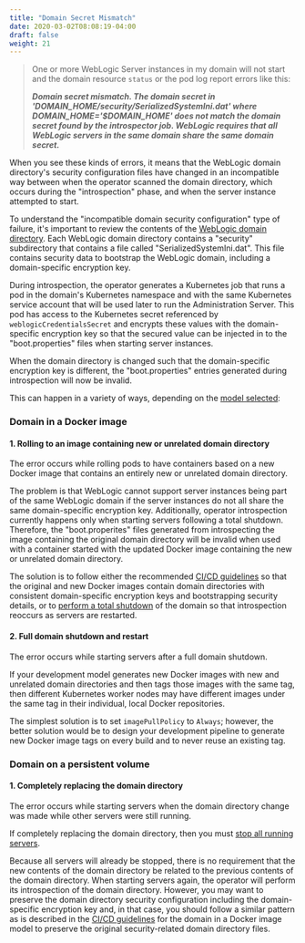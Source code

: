 ```yaml
---
title: "Domain Secret Mismatch"
date: 2020-03-02T08:08:19-04:00
draft: false
weight: 21
---
```


> One or more WebLogic Server instances in my domain will not start and the domain resource `status` or the pod log report errors like this:
>
> ***Domain secret mismatch. The domain secret in 'DOMAIN_HOME/security/SerializedSystemIni.dat' where DOMAIN_HOME='$DOMAIN_HOME' does not match the domain secret found by the introspector job. WebLogic requires that all WebLogic servers in the same domain share the same domain secret.***

When you see these kinds of errors, it means that the WebLogic domain directory's security configuration files have changed in an incompatible way between when the operator scanned
the domain directory, which occurs during the "introspection" phase, and when the server instance attempted to start.

To understand the "incompatible domain security configuration" type of failure, it's important to review the contents of the
[WebLogic domain directory](https://docs.oracle.com/middleware/12213/wls/DOMCF/config_files.htm#DOMCF140). Each WebLogic
domain directory contains a "security" subdirectory that contains a file called "SerializedSystemIni.dat".  This file contains
security data to bootstrap the WebLogic domain, including a domain-specific encryption key.

During introspection, the operator generates a Kubernetes job that runs a pod in the domain's Kubernetes namespace and with the
same Kubernetes service account that will be used later to run the Administration Server. This pod has access to the Kubernetes
secret referenced by `weblogicCredentialsSecret` and encrypts these values with the domain-specific encryption key so that the
secured value can be injected in to the "boot.properties" files when starting server instances.

When the domain directory is changed such that the domain-specific encryption key is different, the "boot.properties" entries
generated during introspection will now be invalid.

This can happen in a variety of ways, depending on the [model selected](https://oracle.github.io/weblogic-kubernetes-operator/userguide/managing-domains/choosing-a-model/):

### Domain in a Docker image

#### 1. Rolling to an image containing new or unrelated domain directory

The error occurs while rolling pods to have containers based on a new Docker image that contains an entirely new or unrelated domain directory.

The problem is that WebLogic cannot support server instances being part of the same WebLogic domain if the server instances do 
not all share the same domain-specific encryption key. Additionally, operator introspection
currently happens only when starting servers following a total shutdown. Therefore, the "boot.properites" files generated from
introspecting the image containing the original domain directory will be invalid when used with a container started with
the updated Docker image containing the new or unrelated domain directory.

The solution is to follow either the recommended [CI/CD guidelines](https://oracle.github.io/weblogic-kubernetes-operator/userguide/cicd/) so that the original and new Docker images contain domain directories
with consistent domain-specific encryption keys and bootstrapping security details, or to [perform a total shutdown](https://oracle.github.io/weblogic-kubernetes-operator/userguide/managing-domains/domain-lifecycle/startup/#starting-and-stopping-servers) of the domain so
that introspection reoccurs as servers are restarted.

#### 2. Full domain shutdown and restart

The error occurs while starting servers after a full domain shutdown. 

If your development model generates new Docker images
with new and unrelated domain directories and then tags those images with the same tag, then different Kubernetes worker nodes
may have different images under the same tag in their individual, local Docker repositories.

The simplest solution is to set `imagePullPolicy` to `Always`; however, the better solution would be to design your development
pipeline to generate new Docker image tags on every build and to never reuse an existing tag.

### Domain on a persistent volume

#### 1. Completely replacing the domain directory

The error occurs while starting servers when the domain directory change was made while other servers were still running.

If completely replacing the domain directory, then you must [stop all running servers](https://oracle.github.io/weblogic-kubernetes-operator/userguide/managing-domains/domain-lifecycle/startup/#starting-and-stopping-servers).

Because all servers will already be stopped, there is no requirement that the new contents of the domain directory be related to
the previous contents of the domain directory.  When starting servers again, the operator will perform its introspection
of the domain directory. However, you may want to preserve the domain directory security configuration including the domain-specific
encryption key and, in that case, you should follow a similar pattern as is described in the [CI/CD guidelines](https://oracle.github.io/weblogic-kubernetes-operator/userguide/cicd/) for the domain
in a Docker image model to preserve the original security-related domain directory files.

